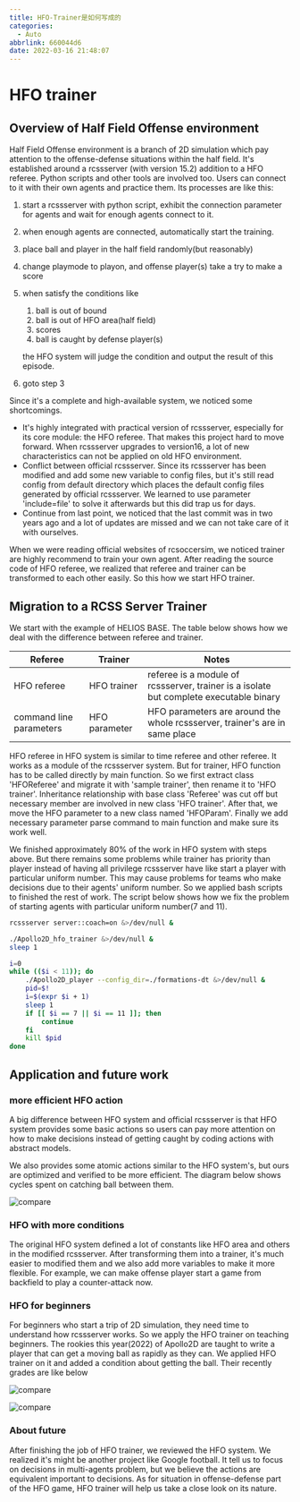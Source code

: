```yaml
---
title: HFO-Trainer是如何写成的
categories:
  - Auto
abbrlink: 660044d6
date: 2022-03-16 21:48:07
---
```


# HFO trainer

## Overview of Half Field Offense environment

Half Field Offense environment is a branch of 2D simulation which pay attention to the offense-defense situations within the half field. It's established around a rcssserver (with version 15.2) addition to a HFO referee. Python scripts and other tools are involved too. Users can connect to it with their own agents and practice them. Its processes are like this:

1. start a rcssserver with python script, exhibit the connection parameter for agents and wait for enough agents connect to it.

2. when enough agents are connected, automatically start the training.

3. place ball and player in the half field randomly(but reasonably)

4. change playmode to playon, and offense player(s) take a try to make a score

5. when satisfy the conditions like

   1. ball is out of bound
   2. ball is out of HFO area(half field)
   3. scores
   4. ball is caught by defense player(s)

   the HFO system will judge the condition and output the result of this episode.

6. goto step 3

Since it's a complete and high-available system, we noticed some shortcomings.

- It's highly integrated with practical version of rcssserver, especially for its core module: the HFO referee. That makes this project hard to move forward. When rcssserver upgrades to version16, a lot of new characteristics can not be applied on old HFO environment.
- Conflict between official rcssserver. Since its rcssserver has been modified and add some new variable to config files, but it's still read config from default directory which places the default config files generated by official rcssserver. We learned to use parameter 'include=file' to solve it afterwards but this did trap us for days.
- Continue from last point, we noticed that the last commit was in two years ago and a lot of updates are missed and we can not take care of it with ourselves.

When we were reading official websites of rcsoccersim, we noticed trainer are highly recommend to train your own agent. After reading the source code of HFO referee, we realized that referee and trainer can be transformed to each other easily. So this how we start HFO trainer.

## Migration to a RCSS Server Trainer 

We start with the example of HELIOS BASE. The table below shows how we deal with the difference between referee and trainer.

| Referee                 | Trainer       | Notes                                                        |
| ----------------------- | ------------- | ------------------------------------------------------------ |
| HFO referee             | HFO trainer   | referee is a module of rcssserver, trainer is a isolate but complete executable binary |
| command line parameters | HFO parameter | HFO parameters are around the whole rcssserver, trainer's are in same place |

HFO referee in HFO system is similar to time referee and other referee. It works as a module of the rcssserver system. But for trainer, HFO function has to be called directly by main function. So we first extract class 'HFOReferee' and migrate it with 'sample trainer', then rename it to 'HFO trainer'. Inheritance relationship with base class 'Referee' was cut off but necessary member are involved in new class 'HFO trainer'. After that, we move the HFO parameter to a new class named 'HFOParam'. Finally we add necessary parameter parse command to main function and make sure its work well.

We finished approximately 80% of the work in HFO system with steps above. But there remains some problems while trainer has priority than player instead of having all privilege rcssserver have like start a player with particular uniform number. This may cause problems for teams who make decisions due to their agents' uniform number. So we applied bash scripts to finished the rest of  work. The script below shows how we fix the problem of starting agents with particular uniform number(7 and 11).

```bash
rcssserver server::coach=on &>/dev/null &

./Apollo2D_hfo_trainer &>/dev/null &
sleep 1

i=0
while (($i < 11)); do
    ./Apollo2D_player --config_dir=./formations-dt &>/dev/null &
    pid=$!
    i=$(expr $i + 1)
    sleep 1
    if [[ $i == 7 || $i == 11 ]]; then
        continue
    fi
    kill $pid
done
```

## Application and future work

### more efficient HFO action

A big difference between HFO system and official rcssserver is that HFO system provides some basic actions so users can pay more attention on how to make decisions instead of getting caught by coding actions with abstract models.

We also provides some atomic actions similar to the HFO system's, but ours are optimized and verified to be more efficient. The diagram below shows cycles spent on catching ball between them.

![compare](https://cdn.jsdelivr.net/gh/kawhicurry/picgo/tech/Apollo5.png)

### HFO with more conditions

The original HFO system defined a lot of constants like HFO area and others in the modified rcssserver. After transforming them into a trainer, it's much easier to modified them and we also add more variables to make it more flexible. For example, we can make offense player start a game from backfield to play a counter-attack now.

### HFO for beginners

For beginners who start a trip of 2D simulation, they need time to understand how rcssserver works. So we apply the HFO trainer on teaching beginners. The rookies this year(2022) of Apollo2D are taught to write a player that can get a moving ball as rapidly as they can. We applied HFO trainer on it and added a condition about getting the ball. Their recently grades are like below

![compare](https://cdn.jsdelivr.net/gh/kawhicurry/picgo/tech/Apollo3.png)

![compare](https://cdn.jsdelivr.net/gh/kawhicurry/picgo/tech/Apollo4.png)

### About future

After finishing the job of HFO trainer, we reviewed the HFO system. We realized it's might be another project like Google football. It tell us to focus on decisions in multi-agents problem, but we believe the actions are equivalent important to decisions. As for situation in offense-defense part of the HFO game, HFO trainer will help us take a close look on its nature.
